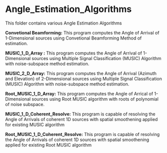 # Angle_Estimation_Algorithms
This folder contains various Angle Estimation Algorithms

**Convetional Beamforming:** This program computes the Angle of Arrival of 1-Dimensional sources using Convetional Beamforming Method of estimation.

**MUSIC_1_D_Array :** This program computes the Angle of Arrival of 1-Dimensional sources using Multiple Signal Classification (MUSIC) Algorithm with noise-subspace method estimation.

**MUSIC_2_D_Array:** This program computes the Angle of Arrival (Azimuth and Elevation) of 2-Dimensional sources using Multiple Signal Classification (MUSIC) Algorithm with noise-subspace method estimation.

**Root_MUSIC_1_D_Array:** This program computes the Angle of Arrical of 1- Dimensional sources using Root MUSIC algorithm with roots of polynomial of noise subspace.

**MUSIC_1_D_Coherent_Resolve:** This program is capable of resolving the Angle of Arrivals of coherent 1D sources with spatial smoothening applied for existing MUSIC algorithm

**Root_MUSIC_1_D_Coherent_Resolve:** This program is capable of resolving the Angle of Arrivals of coherent 1D sources with spatial smoothening applied for existing Root MUSIC algorithm

